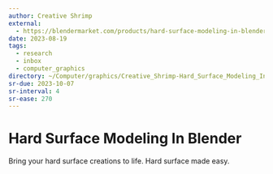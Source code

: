 ```yaml
---
author: Creative Shrimp
external:
  - https://blendermarket.com/products/hard-surface-modeling-in-blender
date: 2023-08-19
tags:
  - research
  - inbox
  - computer_graphics
directory: ~/Computer/graphics/Creative_Shrimp-Hard_Surface_Modeling_In_Blender
sr-due: 2023-10-07
sr-interval: 4
sr-ease: 270
---
```


# Hard Surface Modeling In Blender

Bring your hard surface creations to life.
Hard surface made easy.
